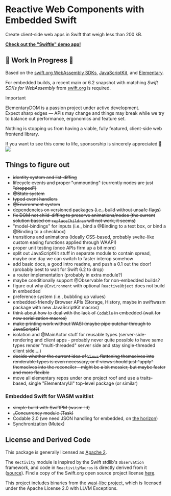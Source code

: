 # Reactive Web Components with Embedded Swift

Create client-side web apps in Swift that weigh less than 200 kB.

**[Check out the "Swiftle" demo app!](/Examples/Swiftle/)**

## 🚧 Work In Progress 🚧
Based on the [swift.org WebAssembly SDKs](https://forums.swift.org/t/swift-sdks-for-webassembly-now-available-on-swift-org/80405), [JavaScriptKit](https://github.com/swiftwasm/JavaScriptKit), and [Elementary](https://github.com/sliemeobn/elementary).

For embedded builds, a recent main or 6.2 snapshot with matching *Swift SDKs for WebAssembly* from [swift.org](https://www.swift.org/install) is required.

> [!IMPORTANT]
> ElementaryDOM is a passion project under active development.\
> Expect sharp
> edges — APIs may change and things may break while we try to balance out performance, ergonomics and feature set.
>
> Nothing is stopping us from having a viable, fully featured, client-side web frontend library.
> 
> If you want to see this come to life, sponsorship is sincerely appreciated 🙏\
> [![](https://img.shields.io/static/v1?label=Sponsor&message=%E2%9D%A4&logo=GitHub&color=%23fe8e86)](https://github.com/sponsors/sliemeobn)

## Things to figure out

- ~~identity system and list-diffing~~
- ~~lifecycle events and proper "unmounting" (currently nodes are just "dropped")~~
- ~~@State system~~
- ~~typed event handlers~~
- ~~@Environment system~~
- ~~dependencies on versioned packages (i.e., build without unsafe flags)~~
- ~~fix DOM not child-diffing to preserve animations/nodes (the current solution based on `replaceChildren` will not work, it seems)~~
- "model-bindings" for inputs (i.e., bind a @Binding<String> to a text box, or bind a @Binding<Bool> to a checkbox)
- transitions and animations (ideally CSS-based, probably svelte-like custom easing functions applied through WAAPI)
- proper unit testing (once APIs firm up a bit more)
- split out JavaScriptKit stuff in separate module to contain spread, maybe one day we can switch to faster interop somehow
- add basic docs, a good intro readme, and push a 0.1 out the door! (probably best to wait for Swift 6.2 to drop)
- a router implementation (probably in extra module?)
- maybe conditionally support @Observable for non-embedded builds?
- figure out why `@Environment` with optional `ReactiveObject` does not build in embedded
- preference system (i.e., bubbling up values)
- embedded-friendly Browser APIs (Storage, History, maybe in swiftwasm package with new JavaScriptKit macros)
- ~~think about how to deal with the lack of `Codable` in embedded (wait for new serialization macros)~~
- ~~make printing work without WASI (maybe pipe putchar through to JavaScript?)~~
- isolation and @MainActor stuff for reusable types (server-side-rendering and client apps - probably never quite possible to have same types render "multi-threaded" server side and stay single-threaded client side....)
- ~~decide whether the current idea of `Views` flattening themselves into renderable types is even necessary, or if views should just "apply" themselves into the reconciler - might be a bit messier, but maybe faster and more flexible~~
- move all elementary repos under one project roof and use a traits-based, single "ElementaryUI" top-level package (or similar)

### Embedded Swift for WASM waitlist

- ~~simple build with SwiftPM (wasm-ld)~~
- ~~\_Concurrency module (Task)~~
- Codable 2.0 (we need JSON handling for embedded, on [the horizon](https://forums.swift.org/t/the-future-of-serialization-deserialization-apis/78585))
- Synchronization (Mutex)

## License and Derived Code

This package is generally licensed as [Apache 2](LICENSE).

The `Rectivity` module is inspired by the Swift stdlib's `Observation` framework, and code in `ReactivityMacros` is directly derived from it ([source](https://github.com/swiftlang/swift/tree/main/lib/Macros/Sources/ObservationMacros)).
Find a copy of the Swift.org open source project license [here](LICENSE-swift_org.md).

This project includes binaries from the [wasi-libc project](https://github.com/WebAssembly/wasi-libc), which is licensed under the Apache License 2.0 with LLVM Exceptions.
